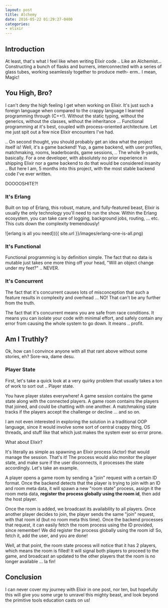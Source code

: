 ```yaml
---
layout: post
title: Alchemy
date: 2016-05-22 01:29:27-0400
categories: 
- elixir
---
```


## Introduction

At least, that's what I feel like when writing Elixir code .. Like an Alchemist... Constructing a bunch of flasks and burners, interconnected with a series of glass tubes, working seamlessly together to produce meth- erm.. I mean, Magic!

## You High, Bro?

I can't deny the high feeling I get when working on Elixir. It's just such a foreign language when compared to the crappy language I learned programming through (C++!). Without the static typing, without the generics, without the classes, without the inheritance ... Functional programming at it's best, coupled with process-oriented architecture. Let me just spit out a few nice Elixir encounters I've had.

.. On second thought, you should probably get an idea what the project itself is! Well, it's a game backend! Yup, a game backend, with user profiles, matchmaking, rooms, leaderboards, game sessions, .. The whole 9-yards, basically. For a one developer, with absolutely no prior experience in shipping Elixir nor a game backend to do that would be considered insanity .. But here I am, 5 months into this project, with the most stable backend code I've ever written.

DOOOOSHITE?!

### It's Erlang

Built on top of Erlang, this robust, mature, and fully-featured beast, Elixir is usually the only technology you'll need to run the show. Within the Erlang ecosystem, you can take care of logging, background jobs, routing, ... etc. This cuts down the complexity tremendously!

![erlang is all you need]({{ site.url }}/images/erlang-one-is-all.png)

### It's Functional

Functional programming is by definition simple. The fact that no data is mutable just takes one more thing off your head, "Will an object change under my feet?" .. NEVER.

### It's Concurrent

The fact that it's concurrent causes lots of misconception that such a feature results in complexity and overhead ... NO! That can't be any further from the truth.

The fact that it's concurrent means you are safe from race conditions. It means you can isolate your code with minimal effort, and safely contain any error from causing the whole system to go down. It means .. profit.

## Am I Truthly?

Ok, how can I convince anyone with all that rant above without some stories, eh? Sore-wa, dame desu.

### Player State

First, let's take a quick look at a very quirky problem that usually takes a ton of work to sort out .. Player state.

You have player states everywhere! A game session contains the game state along with the connected players. A game room contains the players that joined, and could be chatting with one another. A matchmaking state tracks if the players accept the challenge or decline ... and so on.

I am not even interested in exploring the solution in a traditional OOP language, since it would involve some sort of central crappy thing, OS threads, and stuff like that which just makes the system ever so error prone.

What about Elixir?

It's literally as simple as spawning an Elixir process (Actor) that would manage the session. That's it! The process would also monitor the player state, and make sure if the user disconnects, it processes the state accordingly. Let's take an example.

A player opens a game room by sending a "join" request with a certain ID format. Once the backend detects that the player is trying to join with an ID and room meta data, it will spawn a new "room state" process, assign it the room meta data, __register the process globally using the room id__, then add the host player.

Once the room is added, we broadcast its availability to all players. Once another player decides to join, the player sends the same "join" request, with that room id (but no room meta this time). Once the backend processes that request, it can easily fetch the room process using the ID provided, since remember! We did register the process globally using the room id! So, fetch it, add the user, and you are done!

Well, at that point, the room state process will notice that it has 2 players, which means the room is filled! It will signal both players to proceed to the game, and broadcast an updated to the other players that the room is no longer available ... la fin!

## Conclusion

I can never cover my journey with Elixir in one post, nor ten, but hopefully this will give you some urge to unravel this mighty beast, and look beyond the primitive tools education casts on us!
